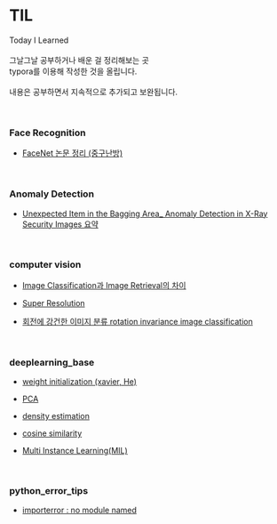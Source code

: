# TIL
Today I Learned </br>
</br>
그날그날 공부하거나 배운 걸 정리해보는 곳 </br>
typora를 이용해 작성한 것을 올립니다.</br>
</br>
내용은 공부하면서 지속적으로 추가되고 보완됩니다.
</br>

</br>

### Face Recognition 

- [FaceNet 논문 정리 (중구난방)](<https://github.com/SeoYein/TIL/blob/master/FaceRecognition/FaceNet.md>)

</br>

### Anomaly Detection 

*  [Unexpected Item in the Bagging Area_ Anomaly Detection in X-Ray Security Images 요약](https://github.com/SeoYein/TIL/blob/master/anomaly_detection/Unexpected%20Item%20in%20the%20Bagging%20Area_%20Anomaly%20Detection%20in%20X-Ray%20Security%20Images%20%EC%9A%94%EC%95%BD.md)

 </br>



### computer vision

* [Image Classification과 Image Retrieval의 차이](https://github.com/SeoYein/TIL/blob/master/computer_vision/Image_classification_vs_Image_retrieval.md)

* [Super Resolution](https://github.com/SeoYein/TIL/blob/master/computer_vision/super_resolution.md)
 
* [회전에 강건한 이미지 분류 rotation invariance image classification](https://github.com/SeoYein/TIL/blob/master/computer_vision/rotation_invariance_classification.md)
 
 </br>

### deeplearning_base 

* [weight initialization (xavier, He)](https://github.com/SeoYein/TIL/blob/master/deeplearning_base/weight_initialization.md)

* [PCA](https://github.com/SeoYein/TIL/blob/master/deeplearning_base/PCA.md)

* [density estimation](https://github.com/SeoYein/TIL/blob/master/deeplearning_base/density_estimation.md)

* [cosine similarity](https://github.com/SeoYein/TIL/blob/master/deeplearning_base/cosine_similarity.md)

* [Multi Instance Learning(MIL)](https://github.com/SeoYein/TIL/blob/master/deeplearning_base/MIL(Multi-Instance-Learning).md)

</br>

### python_error_tips
* [importerror : no module named](https://github.com/SeoYein/TIL/blob/master/python_error_tips/ImportError_no_module_named.md)

